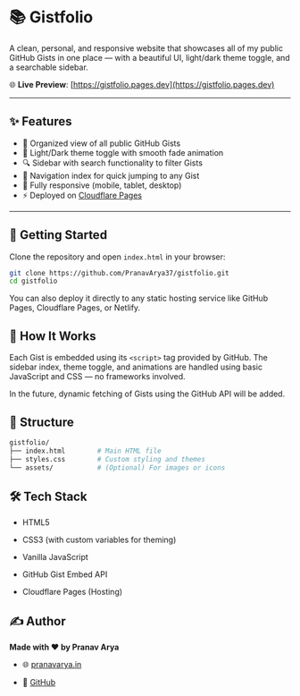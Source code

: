 # 📚 Gistfolio

A clean, personal, and responsive website that showcases all of my public GitHub Gists in one place — with a beautiful UI, light/dark theme toggle, and a searchable sidebar.

🌐 **Live Preview**: [https://gistfolio.pages.dev](https://gistfolio.pages.dev)

---

## ✨ Features

- 📂 Organized view of all public GitHub Gists
- 🌙 Light/Dark theme toggle with smooth fade animation
- 🔍 Sidebar with search functionality to filter Gists
- 🧭 Navigation index for quick jumping to any Gist
- 📱 Fully responsive (mobile, tablet, desktop)
- ⚡ Deployed on [Cloudflare Pages](https://pages.cloudflare.com/)

---

## 🚀 Getting Started

Clone the repository and open `index.html` in your browser:

```bash
git clone https://github.com/PranavArya37/gistfolio.git
cd gistfolio
```
You can also deploy it directly to any static hosting service like GitHub Pages, Cloudflare Pages, or Netlify.

## 🧠 How It Works

Each Gist is embedded using its `<script>` tag provided by GitHub. The sidebar index, theme toggle, and animations are handled using basic JavaScript and CSS — no frameworks involved.

In the future, dynamic fetching of Gists using the GitHub API will be added.

## 📁 Structure

```bash
gistfolio/
├── index.html        # Main HTML file
├── styles.css        # Custom styling and themes
└── assets/           # (Optional) For images or icons

```

## 🛠 Tech Stack

-   HTML5
    
-   CSS3 (with custom variables for theming)
    
-   Vanilla JavaScript
    
-   GitHub Gist Embed API
    
-   Cloudflare Pages (Hosting)

## ✍️ Author

**Made with ❤️ by Pranav Arya**

-   🌐 [pranavarya.in](https://pranavarya.in)
    
-   🐙 [GitHub](https://github.com/PranavArya37)

